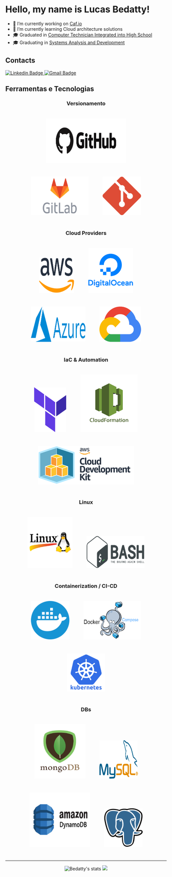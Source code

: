 <html>
<head>
    <!-- Certifique-se de que o arquivo style.css está disponível -->
    <link rel="stylesheet" href="style.css">
    <style>
        /* Centralizar as seções de tecnologia */
        .tech-section {
            text-align: center;
        }
        /* Adicionar espaçamento entre imagens */
        .tech-section div {
            margin-bottom: 20px;
        }
        .tech-section div img {
            margin: 20px;
        }
    </style>
</head>

<body>

<h1>Hello, my name is Lucas Bedatty!</h1>

- 🔭 I’m currently working on <a href="https://www.caf.io/">Caf.io</a><br>
- 🌱 I’m currently learning Cloud architecture solutions<br>
- 🎓 Graduated in <a href="http://www.ifsul.edu.br/">Computer Technician Integrated into High School</a><br>
- 🎓 Graduating in <a href="https://www.unopar.com.br/">Systems Analysis and Development</a>

<h2>Contacts</h2>
<a href="https://www.linkedin.com/in/lucas-c-bedatty-a0477a204/">
    <img src="https://img.shields.io/badge/-Lucas%20Bedatty-3000cc?style=flat-square&logo=Linkedin&logoColor=white" alt="Linkedin Badge"/>
</a>
<a href="mailto:lucasc.bedatty@gmail.com">
    <img src="https://img.shields.io/badge/-lucasc.bedatty@gmail.com-3000cc?style=flat-square&logo=Gmail&logoColor=white" alt="Gmail Badge"/>
</a>

<h2>Ferramentas e Tecnologias</h2>

<div class="tech-section">

<h3>Versionamento</h3>
<div>
    <img src="assets/github.png" width="250" height="140" alt="GitHub"/>
    <img src="assets/Gitlab.png" width="180" height="120" alt="GitLab"/>
    <img src="assets/git.png" width="120" height="120" alt="Git"/>
</div>

<h3>Cloud Providers</h3>
<div>
    <img src="assets/aws.png" width="110" height="110" alt="AWS"/>
    <img src="assets/DigitalOcean.png" width="140" height="140" alt="DigitalOcean"/>
    <img src="assets/MicrosoftAzure.png" width="170" height="110" alt="Azure"/>
    <img src="assets/google-cloud.png" width="130" height="110" alt="GCP"/>
</div>

<h3>IaC & Automation</h3>
<div>
    <img src="assets/terraform.png" width="100" height="140" alt="Terraform"/>
    <img src="assets/cloudformation.png" width="180" height="180" alt="CloudFormation"/>
    <img src="assets/cdk.png" width="300" height="120" alt="CDK"/>
</div>

<h3>Linux</h3>
<div>
    <img src="assets/linux.png" width="140" height="160" alt="Linux"/>
    <img src="assets/bash.png" width="180" height="100" alt="Bash"/>
</div>

<h3>Containerization / CI-CD</h3>
<div>
    <img src="assets/docker.png" width="120" height="120" alt="Docker"/>
    <img src="assets/docker-compose.png" width="180" height="120" alt="Docker Compose"/>
    <img src="assets/k8s.png" width="120" height="120" alt="Kubernetes"/>
</div>

<h3>DBs</h3>
<div>
    <img src="assets/mongodb.png" width="160" height="170" alt="MongoDB"/>
    <img src="assets/Mysql.png" width="120" height="120" alt="MySQL"/>
    <img src="assets/dynamo.png" width="190" height="170" alt="DynamoDB"/>
    <img src="assets/Postgresql.png" width="120" height="120" alt="Postgres"/>
</div>

</div>

<hr />
<p align="center">
    <span>
        <img src="https://github-readme-stats.vercel.app/api?username=bedatty&show_icons=true&theme=dark" alt="Bedatty's stats" height="170" />
        <img src="https://github-readme-stats.vercel.app/api/top-langs/?username=bedatty&layout=compact&theme=dark" height="170">
    </span>
</p>

</body>
</html>